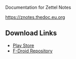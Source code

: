 Documentation for Zettel Notes 

https://znotes.thedoc.eu.org

## Download Links

- [Play Store](https://play.google.com/store/apps/details?id=org.eu.thedoc.zettelnotes)
- [F-Droid Repository](https://thedoc.eu.org/fdroid/repo/)
